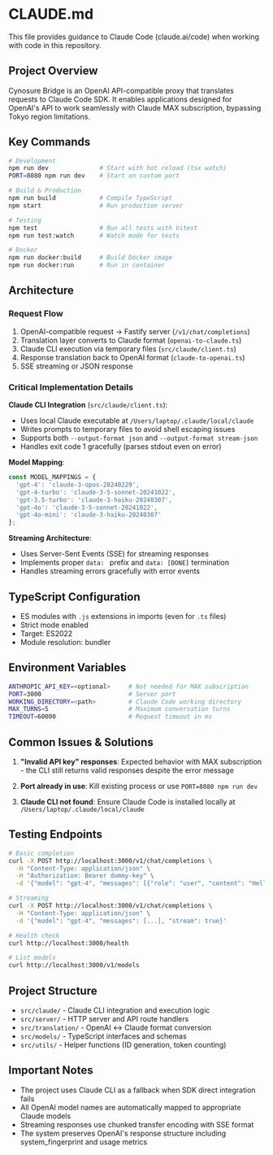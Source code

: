 # CLAUDE.md

This file provides guidance to Claude Code (claude.ai/code) when working with code in this repository.

## Project Overview

Cynosure Bridge is an OpenAI API-compatible proxy that translates requests to Claude Code SDK. It enables applications designed for OpenAI's API to work seamlessly with Claude MAX subscription, bypassing Tokyo region limitations.

## Key Commands

```bash
# Development
npm run dev              # Start with hot reload (tsx watch)
PORT=8080 npm run dev    # Start on custom port

# Build & Production
npm run build            # Compile TypeScript
npm start                # Run production server

# Testing
npm test                 # Run all tests with Vitest
npm run test:watch       # Watch mode for tests

# Docker
npm run docker:build     # Build Docker image
npm run docker:run       # Run in container
```

## Architecture

### Request Flow
1. OpenAI-compatible request → Fastify server (`/v1/chat/completions`)
2. Translation layer converts to Claude format (`openai-to-claude.ts`)
3. Claude CLI execution via temporary files (`src/claude/client.ts`)
4. Response translation back to OpenAI format (`claude-to-openai.ts`)
5. SSE streaming or JSON response

### Critical Implementation Details

**Claude CLI Integration** (`src/claude/client.ts`):
- Uses local Claude executable at `/Users/laptop/.claude/local/claude`
- Writes prompts to temporary files to avoid shell escaping issues
- Supports both `--output-format json` and `--output-format stream-json`
- Handles exit code 1 gracefully (parses stdout even on error)

**Model Mapping**:
```typescript
const MODEL_MAPPINGS = {
  'gpt-4': 'claude-3-opus-20240229',
  'gpt-4-turbo': 'claude-3-5-sonnet-20241022',
  'gpt-3.5-turbo': 'claude-3-haiku-20240307',
  'gpt-4o': 'claude-3-5-sonnet-20241022',
  'gpt-4o-mini': 'claude-3-haiku-20240307'
};
```

**Streaming Architecture**:
- Uses Server-Sent Events (SSE) for streaming responses
- Implements proper `data: ` prefix and `data: [DONE]` termination
- Handles streaming errors gracefully with error events

## TypeScript Configuration

- ES modules with `.js` extensions in imports (even for `.ts` files)
- Strict mode enabled
- Target: ES2022
- Module resolution: bundler

## Environment Variables

```bash
ANTHROPIC_API_KEY=<optional>     # Not needed for MAX subscription
PORT=3000                        # Server port
WORKING_DIRECTORY=<path>         # Claude Code working directory
MAX_TURNS=5                      # Maximum conversation turns
TIMEOUT=60000                    # Request timeout in ms
```

## Common Issues & Solutions

1. **"Invalid API key" responses**: Expected behavior with MAX subscription - the CLI still returns valid responses despite the error message

2. **Port already in use**: Kill existing process or use `PORT=8080 npm run dev`

3. **Claude CLI not found**: Ensure Claude Code is installed locally at `/Users/laptop/.claude/local/claude`

## Testing Endpoints

```bash
# Basic completion
curl -X POST http://localhost:3000/v1/chat/completions \
  -H "Content-Type: application/json" \
  -H "Authorization: Bearer dummy-key" \
  -d '{"model": "gpt-4", "messages": [{"role": "user", "content": "Hello"}]}'

# Streaming
curl -X POST http://localhost:3000/v1/chat/completions \
  -H "Content-Type: application/json" \
  -d '{"model": "gpt-4", "messages": [...], "stream": true}'

# Health check
curl http://localhost:3000/health

# List models
curl http://localhost:3000/v1/models
```

## Project Structure

- `src/claude/` - Claude CLI integration and execution logic
- `src/server/` - HTTP server and API route handlers  
- `src/translation/` - OpenAI ↔ Claude format conversion
- `src/models/` - TypeScript interfaces and schemas
- `src/utils/` - Helper functions (ID generation, token counting)

## Important Notes

- The project uses Claude CLI as a fallback when SDK direct integration fails
- All OpenAI model names are automatically mapped to appropriate Claude models
- Streaming responses use chunked transfer encoding with SSE format
- The system preserves OpenAI's response structure including system_fingerprint and usage metrics